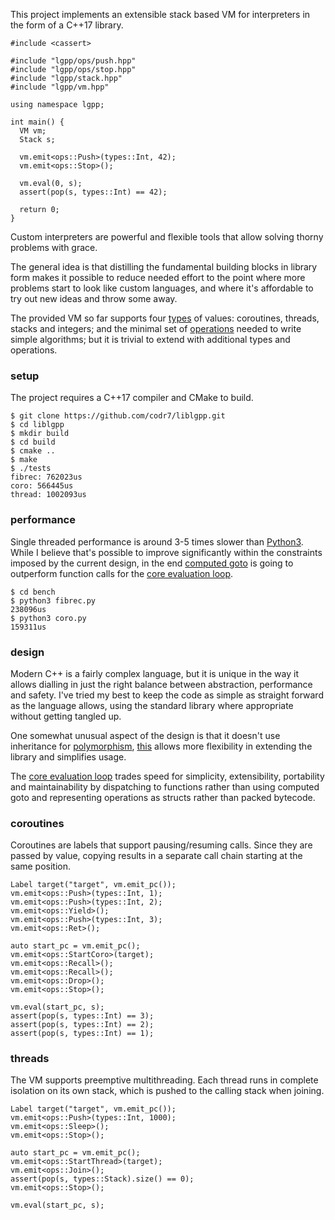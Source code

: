 This project implements an extensible stack based VM for interpreters in the form of a C++17 library.

```
#include <cassert>

#include "lgpp/ops/push.hpp"
#include "lgpp/ops/stop.hpp"
#include "lgpp/stack.hpp"
#include "lgpp/vm.hpp"

using namespace lgpp;

int main() {
  VM vm;
  Stack s;

  vm.emit<ops::Push>(types::Int, 42);
  vm.emit<ops::Stop>();

  vm.eval(0, s);
  assert(pop(s, types::Int) == 42);

  return 0;
}
```

Custom interpreters are powerful and flexible tools that allow solving thorny problems with grace.

The general idea is that distilling the fundamental building blocks in library form makes it possible to reduce needed effort to the point where more problems start to look like custom languages, and where it's affordable to try out new ideas and throw some away.

The provided VM so far supports four [types](https://github.com/codr7/liblgpp/blob/main/src/lgpp/types.hpp) of values: coroutines, threads, stacks and integers; and the minimal set of [operations](https://github.com/codr7/liblgpp/tree/main/src/lgpp/ops) needed to write simple algorithms; but it is trivial to extend with additional types and operations.

### setup
The project requires a C++17 compiler and CMake to build.

```
$ git clone https://github.com/codr7/liblgpp.git
$ cd liblgpp
$ mkdir build
$ cd build
$ cmake ..
$ make
$ ./tests
fibrec: 762023us
coro: 566445us
thread: 1002093us
```

### performance
Single threaded performance is around 3-5 times slower than [Python3](https://github.com/codr7/liblgpp/blob/main/bench/fibrec.py). While I believe that's possible to improve significantly within the constraints imposed by the current design, in the end [computed goto](https://github.com/codr7/liblg) is going to outperform function calls for the [core evaluation loop](https://github.com/codr7/liblgpp/blob/f5eba0b60a65da2c6c7eea60e42a752b1843999f/src/lgpp/vm.hpp#L33).

```
$ cd bench
$ python3 fibrec.py
238096us
$ python3 coro.py
159311us
```

### design
Modern C++ is a fairly complex language, but it is unique in the way it allows dialling in just the right balance between abstraction, performance and safety. I've tried my best to keep the code as simple as straight forward as the language allows, using the standard library where appropriate without getting tangled up.

One somewhat unusual aspect of the design is that it doesn't use inheritance for [polymorphism](https://github.com/codr7/liblgpp/blob/main/src/lgpp/op.hpp), [this](https://www.youtube.com/watch?v=QGcVXgEVMJg) allows more flexibility in extending the library and simplifies usage.

The [core evaluation loop](https://github.com/codr7/liblgpp/blob/f5eba0b60a65da2c6c7eea60e42a752b1843999f/src/lgpp/vm.hpp#L33) trades speed for simplicity, extensibility, portability and maintainability by dispatching to functions rather than using computed goto and representing operations as structs rather than packed bytecode.

### coroutines
Coroutines are labels that support pausing/resuming calls. Since they are passed by value, copying results in a separate call chain starting at the same position.

```
Label target("target", vm.emit_pc());
vm.emit<ops::Push>(types::Int, 1);
vm.emit<ops::Push>(types::Int, 2);
vm.emit<ops::Yield>();
vm.emit<ops::Push>(types::Int, 3);
vm.emit<ops::Ret>();
  
auto start_pc = vm.emit_pc();
vm.emit<ops::StartCoro>(target);
vm.emit<ops::Recall>();
vm.emit<ops::Recall>();
vm.emit<ops::Drop>();
vm.emit<ops::Stop>();
  
vm.eval(start_pc, s);
assert(pop(s, types::Int) == 3);
assert(pop(s, types::Int) == 2);
assert(pop(s, types::Int) == 1);
```

### threads
The VM supports preemptive multithreading. Each thread runs in complete isolation on its own stack, which is pushed to the calling stack when joining.

```
Label target("target", vm.emit_pc());
vm.emit<ops::Push>(types::Int, 1000);
vm.emit<ops::Sleep>();
vm.emit<ops::Stop>();

auto start_pc = vm.emit_pc();
vm.emit<ops::StartThread>(target);
vm.emit<ops::Join>();
assert(pop(s, types::Stack).size() == 0);
vm.emit<ops::Stop>();
  
vm.eval(start_pc, s);
```